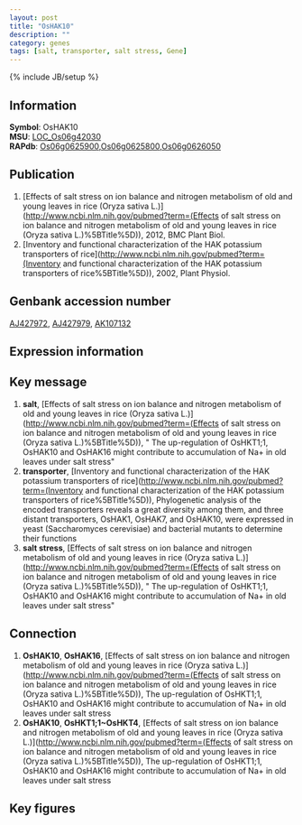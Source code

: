 ```yaml
---
layout: post
title: "OsHAK10"
description: ""
category: genes
tags: [salt, transporter, salt stress, Gene]
---
```

{% include JB/setup %}

## Information
__Symbol__: OsHAK10  
__MSU__: [LOC_Os06g42030](http://rice.plantbiology.msu.edu/cgi-bin/ORF_infopage.cgi?orf=LOC_Os06g42030)  
__RAPdb__: [Os06g0625900](http://rapdb.dna.affrc.go.jp/viewer/gbrowse_details/irgsp1?name=Os06g0625900),[Os06g0625800](http://rapdb.dna.affrc.go.jp/viewer/gbrowse_details/irgsp1?name=Os06g0625800),[Os06g0626050](http://rapdb.dna.affrc.go.jp/viewer/gbrowse_details/irgsp1?name=Os06g0626050)  

## Publication
1. [Effects of salt stress on ion balance and nitrogen metabolism of old and young leaves in rice (Oryza sativa L.)](http://www.ncbi.nlm.nih.gov/pubmed?term=(Effects of salt stress on ion balance and nitrogen metabolism of old and young leaves in rice (Oryza sativa L.)%5BTitle%5D)), 2012, BMC Plant Biol.
2. [Inventory and functional characterization of the HAK potassium transporters of rice](http://www.ncbi.nlm.nih.gov/pubmed?term=(Inventory and functional characterization of the HAK potassium transporters of rice%5BTitle%5D)), 2002, Plant Physiol.

## Genbank accession number
[AJ427972](http://www.ncbi.nlm.nih.gov/nuccore/AJ427972), [AJ427979](http://www.ncbi.nlm.nih.gov/nuccore/AJ427979), [AK107132](http://www.ncbi.nlm.nih.gov/nuccore/AK107132)

## Expression information

## Key message
1. __salt__, [Effects of salt stress on ion balance and nitrogen metabolism of old and young leaves in rice (Oryza sativa L.)](http://www.ncbi.nlm.nih.gov/pubmed?term=(Effects of salt stress on ion balance and nitrogen metabolism of old and young leaves in rice (Oryza sativa L.)%5BTitle%5D)), " The up-regulation of OsHKT1;1, OsHAK10 and OsHAK16 might contribute to accumulation of Na+ in old leaves under salt stress"
2. __transporter__, [Inventory and functional characterization of the HAK potassium transporters of rice](http://www.ncbi.nlm.nih.gov/pubmed?term=(Inventory and functional characterization of the HAK potassium transporters of rice%5BTitle%5D)),  Phylogenetic analysis of the encoded transporters reveals a great diversity among them, and three distant transporters, OsHAK1, OsHAK7, and OsHAK10, were expressed in yeast (Saccharomyces cerevisiae) and bacterial mutants to determine their functions
3. __salt stress__, [Effects of salt stress on ion balance and nitrogen metabolism of old and young leaves in rice (Oryza sativa L.)](http://www.ncbi.nlm.nih.gov/pubmed?term=(Effects of salt stress on ion balance and nitrogen metabolism of old and young leaves in rice (Oryza sativa L.)%5BTitle%5D)), " The up-regulation of OsHKT1;1, OsHAK10 and OsHAK16 might contribute to accumulation of Na+ in old leaves under salt stress"

## Connection
1. __OsHAK10__, __OsHAK16__, [Effects of salt stress on ion balance and nitrogen metabolism of old and young leaves in rice (Oryza sativa L.)](http://www.ncbi.nlm.nih.gov/pubmed?term=(Effects of salt stress on ion balance and nitrogen metabolism of old and young leaves in rice (Oryza sativa L.)%5BTitle%5D)),  The up-regulation of OsHKT1;1, OsHAK10 and OsHAK16 might contribute to accumulation of Na+ in old leaves under salt stress
2. __OsHAK10__, __OsHKT1;1~OsHKT4__, [Effects of salt stress on ion balance and nitrogen metabolism of old and young leaves in rice (Oryza sativa L.)](http://www.ncbi.nlm.nih.gov/pubmed?term=(Effects of salt stress on ion balance and nitrogen metabolism of old and young leaves in rice (Oryza sativa L.)%5BTitle%5D)),  The up-regulation of OsHKT1;1, OsHAK10 and OsHAK16 might contribute to accumulation of Na+ in old leaves under salt stress

## Key figures



